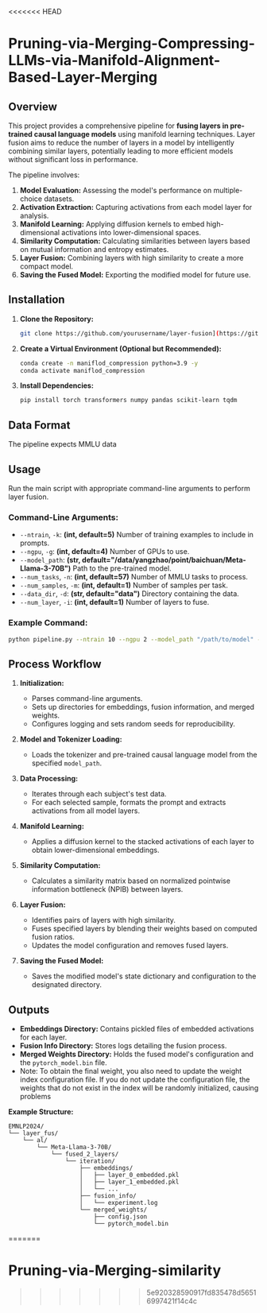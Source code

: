 <<<<<<< HEAD
# Pruning-via-Merging-Compressing-LLMs-via-Manifold-Alignment-Based-Layer-Merging

## Overview

This project provides a comprehensive pipeline for **fusing layers in pre-trained causal language models** using manifold learning techniques. Layer fusion aims to reduce the number of layers in a model by intelligently combining similar layers, potentially leading to more efficient models without significant loss in performance.

The pipeline involves:

1. **Model Evaluation:** Assessing the model's performance on multiple-choice datasets.
2. **Activation Extraction:** Capturing activations from each model layer for analysis.
3. **Manifold Learning:** Applying diffusion kernels to embed high-dimensional activations into lower-dimensional spaces.
4. **Similarity Computation:** Calculating similarities between layers based on mutual information and entropy estimates.
5. **Layer Fusion:** Combining layers with high similarity to create a more compact model.
6. **Saving the Fused Model:** Exporting the modified model for future use.

## Installation

1. **Clone the Repository:**

   ```bash
   git clone https://github.com/yourusername/layer-fusion](https://github.com/SempraETY/Pruning-via-Merging-Compressing-LLMs-via-Manifold-Alignment-Based-Layer-Merging.git
   ```

2. **Create a Virtual Environment (Optional but Recommended):**

   ```bash
   conda create -n maniflod_compression python=3.9 -y
   conda activate maniflod_compression
   ```

3. **Install Dependencies:**

   ```bash
   pip install torch transformers numpy pandas scikit-learn tqdm
   ```

## Data Format

The pipeline expects MMLU data

## Usage

Run the main script with appropriate command-line arguments to perform layer fusion.

### Command-Line Arguments:

- `--ntrain`, `-k`: **(int, default=5)** Number of training examples to include in prompts.
- `--ngpu`, `-g`: **(int, default=4)** Number of GPUs to use.
- `--model_path`: **(str, default="/data/yangzhao/point/baichuan/Meta-Llama-3-70B")** Path to the pre-trained model.
- `--num_tasks`, `-n`: **(int, default=57)** Number of MMLU tasks to process.
- `--num_samples`, `-m`: **(int, default=1)** Number of samples per task.
- `--data_dir`, `-d`: **(str, default="data")** Directory containing the data.
- `--num_layer`, `-i`: **(int, default=1)** Number of layers to fuse.

### Example Command:

```bash
python pipeline.py --ntrain 10 --ngpu 2 --model_path "/path/to/model" --num_tasks 50 --num_samples 5 --data_dir "./data" --num_layer 2
```

## Process Workflow

1. **Initialization:**
   - Parses command-line arguments.
   - Sets up directories for embeddings, fusion information, and merged weights.
   - Configures logging and sets random seeds for reproducibility.

2. **Model and Tokenizer Loading:**
   - Loads the tokenizer and pre-trained causal language model from the specified `model_path`.

3. **Data Processing:**
   - Iterates through each subject's test data.
   - For each selected sample, formats the prompt and extracts activations from all model layers.

4. **Manifold Learning:**
   - Applies a diffusion kernel to the stacked activations of each layer to obtain lower-dimensional embeddings.

5. **Similarity Computation:**
   - Calculates a similarity matrix based on normalized pointwise information bottleneck (NPIB) between layers.

6. **Layer Fusion:**
   - Identifies pairs of layers with high similarity.
   - Fuses specified layers by blending their weights based on computed fusion ratios.
   - Updates the model configuration and removes fused layers.

7. **Saving the Fused Model:**
   - Saves the modified model's state dictionary and configuration to the designated directory.

## Outputs

- **Embeddings Directory:** Contains pickled files of embedded activations for each layer.
- **Fusion Info Directory:** Stores logs detailing the fusion process.
- **Merged Weights Directory:** Holds the fused model's configuration and the `pytorch_model.bin` file.
- Note: To obtain the final weight, you also need to update the weight index configuration file. If you do not update the configuration file, the weights that do not exist in the index will be randomly initialized, causing problems

**Example Structure:**

```
EMNLP2024/
└── layer_fus/
    └── al/
        └── Meta-Llama-3-70B/
            └── fused_2_layers/
                └── iteration/
                    ├── embeddings/
                    │   ├── layer_0_embedded.pkl
                    │   ├── layer_1_embedded.pkl
                    │   └── ...
                    ├── fusion_info/
                    │   └── experiment.log
                    └── merged_weights/
                        ├── config.json
                        └── pytorch_model.bin
```
=======
# Pruning-via-Merging-similarity
>>>>>>> 5e920328590917fd835478d56516997421f14c4c
